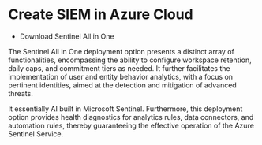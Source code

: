# Create SIEM in Azure Cloud

- Download Sentinel All in One

The Sentinel All in One deployment option presents a distinct array of functionalities, encompassing the ability to configure workspace retention, daily caps, and commitment tiers as needed. It further facilitates the implementation of user and entity behavior analytics, with a focus on pertinent identities, aimed at the detection and mitigation of advanced threats.


It essentially AI built in Microsoft Sentinel. Furthermore, this deployment option provides health diagnostics for analytics rules, data connectors, and automation rules, thereby guaranteeing the effective operation of the Azure Sentinel Service.
